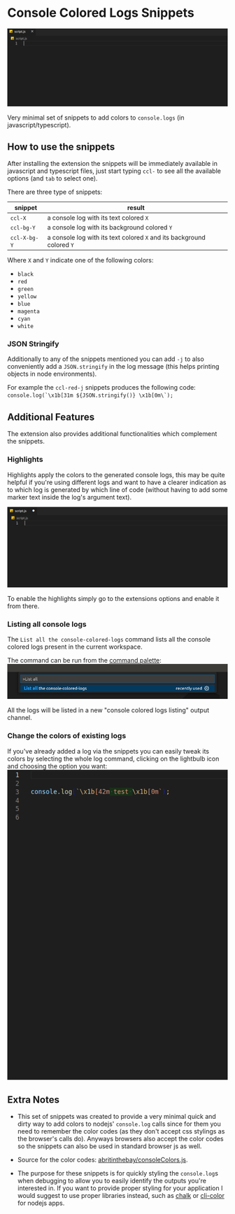 # Console Colored Logs Snippets

![demo of ccl-red](demo-ccl-red.gif)

Very minimal set of snippets to add colors to `console.logs` (in javascript/typescript).

## How to use the snippets

After installing the extension the snippets will be immediately available in javascript and typescript files, just start typing `ccl-` to see all the available options (and `tab` to select one).

There are three type of snippets:

| snippet     | result                                                                 |
|-------------|------------------------------------------------------------------------|
|`ccl-X`      | a console log with its text colored `X`                                |
|`ccl-bg-Y`   | a console log with its background colored `Y`                          |
|`ccl-X-bg-Y` | a console log with its text colored `X` and its background colored `Y` |

Where `X` and `Y` indicate one of the following colors:
- `black`
- `red`
- `green`
- `yellow`
- `blue`
- `magenta`
- `cyan`
- `white`

### JSON Stringify

Additionally to any of the snippets mentioned you can add `-j` to also conveniently add a `JSON.stringify` in the log message (this helps printing objects in node environments).

For example the `ccl-red-j` snippets produces the following code: ``console.log(`\x1b[31m ${JSON.stringify()} \x1b[0m\`);``

## Additional Features
The extension also provides additional functionalities which complement the snippets.

### Highlights

Highlights apply the colors to the generated console logs, this may be quite helpful if you're using different logs and want to have a clearer indication as to which log is generated by which line of code (without having to add some marker text inside the log's argument text).

![demo of highlights](demo-highlights.gif)

To enable the highlights simply go to the extensions options and enable it from there.

### Listing all console logs

The `List all the console-colored-logs` command lists all the console colored logs present in the current workspace.

The command can be run from the [command palette](https://code.visualstudio.com/docs/getstarted/userinterface#_command-palette):
![list all command](list-all-command.png)

All the logs will be listed in a new "console colored logs listing" output channel.

### Change the colors of existing logs

If you've already added a log via the snippets you can easily tweak its colors by selecting the whole log command, clicking on the lightbulb icon and choosing the option you want:
![demo of change colors code action](demo-change-colors-code-action.gif)

## Extra Notes

- This set of snippets was created to provide a very minimal quick and dirty way to add colors to nodejs' `console.log` calls since for them you need to remember the color codes (as they don't accept css stylings as the browser's calls do). Anyways browsers also accept the color codes so the snippets can also be used in standard browser js as well.

- Source for the color codes: [abritinthebay/consoleColors.js](https://gist.github.com/abritinthebay/d80eb99b2726c83feb0d97eab95206c4).

- The purpose for these snippets is for quickly styling the `console.log`s when debugging to allow you to
easily identify the outputs you're interested in. If you want to provide proper styling for your application I would suggest to use proper libraries instead, such as [chalk](https://github.com/chalk/chalk) or [cli-color](https://github.com/medikoo/cli-color) for nodejs apps.
